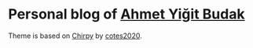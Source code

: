
  # Personal blog of [Ahmet Yiğit Budak](https://www.github.com/yibudak)
  
  Theme is based on [Chirpy](https://github.com/cotes2020/jekyll-theme-chirpy) by [cotes2020](https://github.com/cotes2020).
